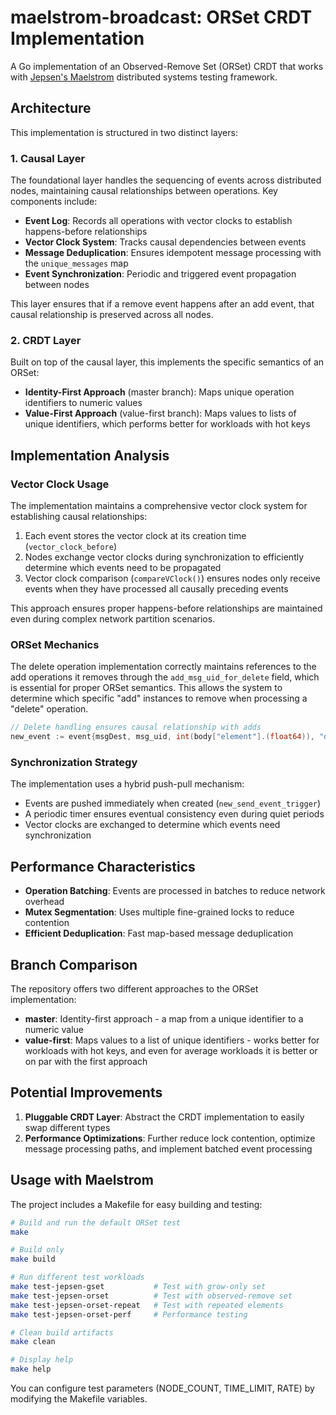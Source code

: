 # maelstrom-broadcast: ORSet CRDT Implementation

A Go implementation of an Observed-Remove Set (ORSet) CRDT that works with [Jepsen's Maelstrom](https://github.com/jepsen-io/maelstrom) distributed systems testing framework.

## Architecture

This implementation is structured in two distinct layers:

### 1. Causal Layer

The foundational layer handles the sequencing of events across distributed nodes, maintaining causal relationships between operations. Key components include:

- **Event Log**: Records all operations with vector clocks to establish happens-before relationships
- **Vector Clock System**: Tracks causal dependencies between events
- **Message Deduplication**: Ensures idempotent message processing with the `unique_messages` map
- **Event Synchronization**: Periodic and triggered event propagation between nodes

This layer ensures that if a remove event happens after an add event, that causal relationship is preserved across all nodes.

### 2. CRDT Layer

Built on top of the causal layer, this implements the specific semantics of an ORSet:

- **Identity-First Approach** (master branch): Maps unique operation identifiers to numeric values
- **Value-First Approach** (value-first branch): Maps values to lists of unique identifiers, which performs better for workloads with hot keys

## Implementation Analysis

### Vector Clock Usage

The implementation maintains a comprehensive vector clock system for establishing causal relationships:

1. Each event stores the vector clock at its creation time (`vector_clock_before`)
2. Nodes exchange vector clocks during synchronization to efficiently determine which events need to be propagated
3. Vector clock comparison (`compareVClock()`) ensures nodes only receive events when they have processed all causally preceding events

This approach ensures proper happens-before relationships are maintained even during complex network partition scenarios.

### ORSet Mechanics

The delete operation implementation correctly maintains references to the add operations it removes through the `add_msg_uid_for_delete` field, which is essential for proper ORSet semantics. This allows the system to determine which specific "add" instances to remove when processing a "delete" operation.

```go
// Delete handling ensures causal relationship with adds
new_event := event{msgDest, msg_uid, int(body["element"].(float64)), "delete", slice_element_add_uids, element_exists, vectorClockCopy}
```

### Synchronization Strategy

The implementation uses a hybrid push-pull mechanism:
- Events are pushed immediately when created (`new_send_event_trigger`)
- A periodic timer ensures eventual consistency even during quiet periods
- Vector clocks are exchanged to determine which events need synchronization

## Performance Characteristics

- **Operation Batching**: Events are processed in batches to reduce network overhead
- **Mutex Segmentation**: Uses multiple fine-grained locks to reduce contention
- **Efficient Deduplication**: Fast map-based message deduplication

## Branch Comparison

The repository offers two different approaches to the ORSet implementation:

- **master**: Identity-first approach - a map from a unique identifier to a numeric value
- **value-first**: Maps values to a list of unique identifiers - works better for workloads with hot keys, and even for average workloads it is better or on par with the first approach

## Potential Improvements

1. **Pluggable CRDT Layer**: Abstract the CRDT implementation to easily swap different types
2. **Performance Optimizations**: Further reduce lock contention, optimize message processing paths, and implement batched event processing

## Usage with Maelstrom

The project includes a Makefile for easy building and testing:

```bash
# Build and run the default ORSet test
make

# Build only
make build

# Run different test workloads
make test-jepsen-gset           # Test with grow-only set
make test-jepsen-orset          # Test with observed-remove set
make test-jepsen-orset-repeat   # Test with repeated elements
make test-jepsen-orset-perf     # Performance testing

# Clean build artifacts
make clean

# Display help
make help
```

You can configure test parameters (NODE_COUNT, TIME_LIMIT, RATE) by modifying the Makefile variables.